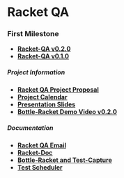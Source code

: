 # Racket QA

### First Milestone
* [**Racket-QA v0.2.0**][Milestone2]
* [**Racket-QA v0.1.0**][Milestone1]

##### Project Information
* <a href="https://github.com/Dossar/FP4-proposal" target="_blank">**Racket QA Project Proposal**</a>
* <a href="https://docs.google.com/spreadsheets/d/1FT8ZNomihkExBPH3syUVGtOUYCphharifb_k9nDoNv0/edit#gid=0" target="_blank">**Project Calendar**</a>
* <a href="https://docs.google.com/presentation/d/1Ff5LjW92cEDqhPJGla6IjBosKEh1DuKNqqaBsNtIqRg/edit#slide=id.p" target="_blank">**Presentation Slides**</a>
* <a href="https://www.youtube.com/watch?v=gEtNu75CSl4" target="_blank">**Bottle-Racket Demo Video v0.2.0**</a>


##### Documentation
* [**Racket QA Email**][QA-Email Document]
* [**Racket-Doc**][Racket-Doc Document]
* [**Bottle-Racket and Test-Capture**][Bottle-Racket Document]
* [**Test Scheduler**][Test Scheduler Document]


<!-- Links -->
[Milestone1]: https://github.com/oplS15projects/Racket-QA/releases/tag/v0.1.0
[Milestone2]: https://github.com/oplS15projects/Racket-QA/releases/tag/v0.2.0
[QA-Email Document]: https://github.com/oplS15projects/Racket-QA/blob/master/QA-Email/readme.md
[Racket-Doc Document]: https://github.com/oplS15projects/Racket-QA/blob/master/Racket-Doc/README.md
[Bottle-Racket Document]: https://github.com/oplS15projects/Racket-QA/blob/master/Bottle-Racket/README.md
[Test Scheduler Document]: https://github.com/oplS15projects/Racket-QA/blob/master/Test-Automation/readme.md
